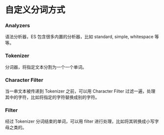 # 自定义分词方式
### Analyzers
语法分析器，ES 包含很多内置的分析器，比如 standard, simple, whitespace 等等。

### Tokenizer
分词器，将指定文本分割为一个一个单词。

### Character Filter
当一串文本被传递到 Tokenizer 之前，可以用 Character Filter 过滤一遍，处理其中的字符，比如将指定的字符替换成别的字符。

### Filter
经过 Tokenizer 分词结束的单词，可以用 filter 进行处理，比如将其转换成小写字母之类的。

